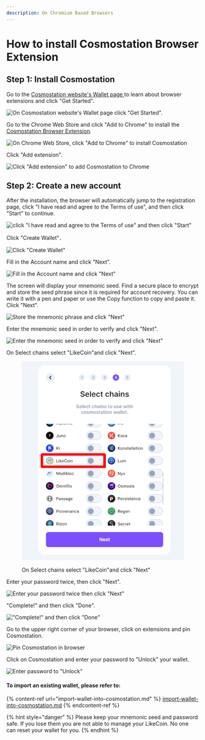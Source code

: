 ```yaml
---
description: On Chromium Based Browsers
---
```


# How to install Cosmostation Browser Extension

## Step 1: Install Cosmostation

Go to the [Cosmostation website's Wallet page ](https://www.cosmostation.io/wallet/#extension)to learn about browser extensions and click "Get Started".

![On Cosmostation website's Wallet page click "Get Started".](<../../../.gitbook/assets/Comostation 1.png>)

Go to the Chrome Web Store and click "Add to Chrome" to install the [Cosmostation Browser Extension](https://chrome.google.com/webstore/detail/cosmostation/fpkhgmpbidmiogeglndfbkegfdlnajnf?utm\_source=chrome-ntp-icon).

![On Chrome Web Store, click "Add to Chrome" to install Cosmostation](<../../../.gitbook/assets/Comostation 2.png>)

Click "Add extension".

![Click "Add extension" to add Cosmostation to Chrome](<../../../.gitbook/assets/Comostation 3.png>)

## Step 2: Create a new account

After the installation, the browser will automatically jump to the registration page, click "I have read and agree to the Terms of use", and then click "Start" to continue.

![click "I have read and agree to the Terms of use" and then click "Start"](<../../../.gitbook/assets/Comostation 4.png>)

Click "Create Wallet"．

![Click "Create Wallet"](<../../../.gitbook/assets/Comostation 5.png>)

Fill in the Account name and click "Next".

![Fill in the Account name and click "Next"](<../../../.gitbook/assets/Comostation 6.png>)

The screen will display your mnemonic seed. Find a secure place to encrypt and store the seed phrase since it is required for account recovery. You can write it with a pen and paper or use the Copy function to copy and paste it. Click "Next".

![Store the mnemonic phrase and click "Next"](<../../../.gitbook/assets/Comostation 7.png>)

Enter the mnemonic seed in order to verify and click "Next".

![Enter the mnemonic seed in order to verify and click "Next"](<../../../.gitbook/assets/Comostation 8.png>)

On Select chains select "LikeCoin"and click "Next".

<figure><img src="../../../.gitbook/assets/Comostation 9.png" alt=""><figcaption><p>On Select chains select "LikeCoin"and click "Next"</p></figcaption></figure>

Enter your password twice, then click "Next".

![Enter your password twice then click "Next"](<../../../.gitbook/assets/Comostation 10.png>)

"Complete!" and then click "Done".

!["Complete!" and then click "Done"](<../../../.gitbook/assets/Comostation 11.png>)

Go to the upper right corner of your browser, click on extensions and pin Cosmostation.

![Pin Cosmostation in browser](<../../../.gitbook/assets/Comostation 12.png>)

Click on Cosmostation and enter your password to "Unlock" your wallet.

![Enter password to "Unlock"](<../../../.gitbook/assets/Comostation 13.png>)

#### To import an existing wallet, please refer to:

{% content-ref url="import-wallet-into-cosmostation.md" %}
[import-wallet-into-cosmostation.md](import-wallet-into-cosmostation.md)
{% endcontent-ref %}

{% hint style="danger" %}
Please keep your mnemonic seed and password safe. If you lose them you are not able to manage your LikeCoin. No one can reset your wallet for you.
{% endhint %}
